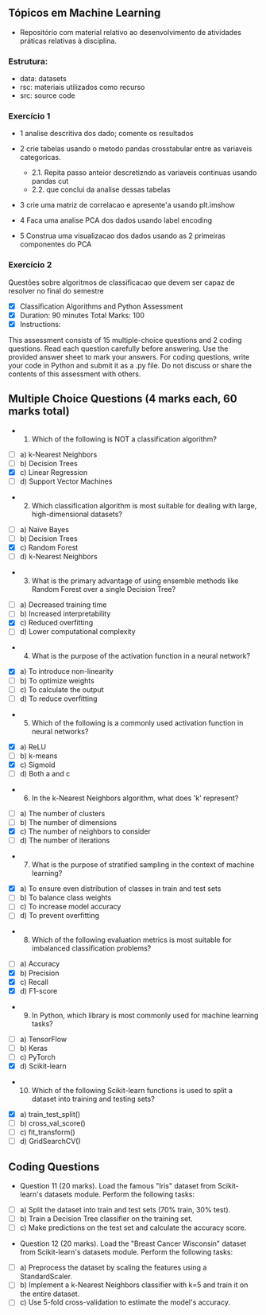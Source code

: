 ## Tópicos em Machine Learning

- Repositório com material relativo ao desenvolvimento de atividades práticas relativas à disciplina.

### Estrutura:

- data: datasets
- rsc: materiais utilizados como recurso
- src: source code

### Exercício 1

- 1 analise descritiva dos dado; comente os resultados
- 2 crie tabelas usando o metodo pandas crosstabular entre as variaveis categoricas.

  - 2.1. Repita passo anteior descretizndo as variaveis continuas usando pandas cut
  - 2.2. que conclui da analise dessas tabelas
- 3 crie uma matriz de correlacao e apresente'a usando plt.imshow
- 4 Faca uma analise PCA dos dados usando label encoding
- 5 Construa uma visualizacao dos dados usando as 2 primeiras componentes do PCA

### Exercício 2

Questões sobre algoritmos de classificacao que devem ser capaz de resolver no final do semestre

- [X] Classification Algorithms and Python Assessment
- [X] Duration: 90 minutes Total Marks: 100
- [X] Instructions:

This assessment consists of 15 multiple-choice questions and 2 coding questions.
Read each question carefully before answering.
Use the provided answer sheet to mark your answers.
For coding questions, write your code in Python and submit it as a .py file.
Do not discuss or share the contents of this assessment with others.

## Multiple Choice Questions (4 marks each, 60 marks total)

- 1. Which of the following is NOT a classification algorithm?

- [ ] a) k-Nearest Neighbors
- [ ] b) Decision Trees
- [X] c) Linear Regression
- [ ] d) Support Vector Machines

- 2. Which classification algorithm is most suitable for dealing with large, high-dimensional datasets?

- [ ] a) Naïve Bayes
- [ ] b) Decision Trees
- [X] c) Random Forest
- [ ] d) k-Nearest Neighbors

- 3. What is the primary advantage of using ensemble methods like Random Forest over a single Decision Tree?

- [ ] a) Decreased training time
- [ ] b) Increased interpretability
- [X] c) Reduced overfitting
- [ ] d) Lower computational complexity

- 4. What is the purpose of the activation function in a neural network?

- [X] a) To introduce non-linearity
- [ ] b) To optimize weights
- [ ] c) To calculate the output
- [ ] d) To reduce overfitting

- 5. Which of the following is a commonly used activation function in neural networks?

- [X] a) ReLU
- [ ] b) k-means
- [X] c) Sigmoid
- [ ] d) Both a and c

- 6. In the k-Nearest Neighbors algorithm, what does 'k' represent?

- [ ] a) The number of clusters
- [ ] b) The number of dimensions
- [X] c) The number of neighbors to consider
- [ ] d) The number of iterations

- 7. What is the purpose of stratified sampling in the context of machine learning?

- [X] a) To ensure even distribution of classes in train and test sets
- [ ] b) To balance class weights
- [ ] c) To increase model accuracy
- [ ] d) To prevent overfitting

- 8. Which of the following evaluation metrics is most suitable for imbalanced classification problems?

- [ ] a) Accuracy
- [X] b) Precision
- [X] c) Recall
- [X] d) F1-score

- 9. In Python, which library is most commonly used for machine learning tasks?

- [ ] a) TensorFlow
- [ ] b) Keras
- [ ] c) PyTorch
- [X] d) Scikit-learn

- 10. Which of the following Scikit-learn functions is used to split a dataset into training and testing sets?

- [X] a) train_test_split()
- [ ] b) cross_val_score()
- [ ] c) fit_transform()
- [ ] d) GridSearchCV()

## Coding Questions

- Question 11 (20 marks).  Load the famous "Iris" dataset from Scikit-learn's datasets module. Perform the following tasks:

- [ ] a) Split the dataset into train and test sets (70% train, 30% test).
- [ ] b) Train a Decision Tree classifier on the training set.
- [ ] c) Make predictions on the test set and calculate the accuracy score.

- Question 12 (20 marks).  Load the "Breast Cancer Wisconsin" dataset from Scikit-learn's datasets module. Perform the following tasks:

- [ ] a) Preprocess the dataset by scaling the features using a StandardScaler.
- [ ] b) Implement a k-Nearest Neighbors classifier with k=5 and train it on the entire dataset.
- [ ] c) Use 5-fold cross-validation to estimate the model's accuracy.
